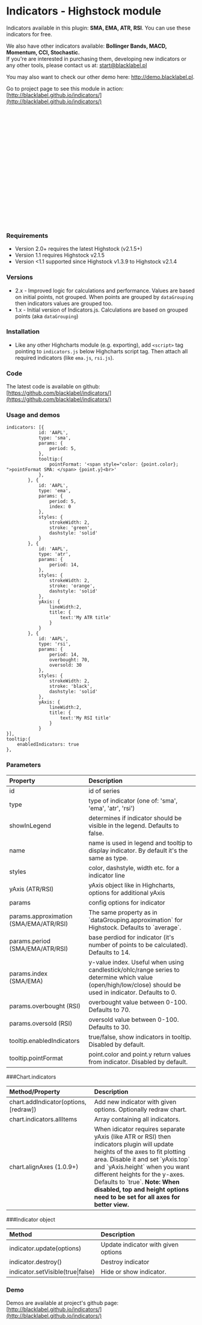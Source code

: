<script src="http://code.jquery.com/jquery-1.9.1.min.js"></script>
<script src="http://code.highcharts.com/highcharts.js"></script>
<script src="./bubble-dragAdrop.js"></script>

# Indicators - Highstock module

Indicators available in this plugin: **SMA, EMA, ATR, RSI**. You can use these indicators for free.

We also have other indicators available: **Bollinger Bands, MACD, Momentum, CCI, Stochastic.** <br>
If you're are interested in purchasing them, developing new indicators or any other tools, please contact us at: <a href="mailto:start@blacklabel.pl"> start@blacklabel.pl </a>

You may also want to check our other demo here: http://demo.blacklabel.pl.

Go to project page to see this module in action: [http://blacklabel.github.io/indicators/](http://blacklabel.github.io/indicators/)


<div id="chart" style="height: 300px"></div>
<script>
$.getJSON('http://www.highcharts.com/samples/data/jsonp.php?filename=aapl-ohlcv.json&callback=?', function(data) {
    window.chart = new Highcharts.Chart('StockChart',{
        chart:{
            type: 'candlestick'
        },
        indicators: [{
            id: 'AAPL',
            type: 'sma',
            params: {
                period: 5,
            }
        }, {
            id: 'AAPL',
            type: 'ema',
            params: {
                period: 5,
                index: 0 //optional parameter for ohlc / candlestick / arearange - index of value
            },
            styles: {
                strokeWidth: 2,
                stroke: 'green',
                dashstyle: 'solid'
            }
        }, {
            id: 'AAPL',
            type: 'atr',
            params: {
                period: 14,
            },
            styles: {
                strokeWidth: 2,
                stroke: 'orange',
                dashstyle: 'solid'
            },
            yAxis: {
                lineWidth:2,
                title: {
                    text:'My ATR title'
                }
            }   
        }, {
            id: 'AAPL',
            type: 'rsi',
            params: {
                period: 14,
                overbought: 70,
                oversold: 30
            },
            styles: {
                strokeWidth: 2,
                stroke: 'black',
                dashstyle: 'solid'
            },
            yAxis: {
                lineWidth:2,
                title: {
                    text:'My RSI title'
                }
            }   
        }],
        tooltip:{
            enabledIndicators: true
        },
        series: [{
            cropThreshold: 0,
            id: 'AAPL',
            name: 'AAPL',
            data: data,
            tooltip: {
                valueDecimals: 2
            }
        }]
});
</script>

### Requirements

* Version 2.0+ requires the latest Highstock (v2.1.5+)
* Version 1.1 requires Highstock v2.1.5
* Version <1.1 supported since Highstock v1.3.9 to Highstock v2.1.4

### Versions

* 2.x - Improved logic for calculations and performance. Values are based on initial points, not grouped. When points are grouped by `dataGrouping` then indicators values are grouped too.
* 1.x - Initial version of Indicators.js. Calculations are based on grouped points (aka `dataGrouping`)

### Installation

* Like any other Highcharts module (e.g. exporting), add `<script>` tag pointing to `indicators.js` below Highcharts script tag. Then attach all required indicators (like `ema.js`, `rsi.js`).

### Code

The latest code is available on github: [https://github.com/blacklabel/indicators/](https://github.com/blacklabel/indicators/)

### Usage and demos
```
indicators: [{
            id: 'AAPL',
            type: 'sma',
            params: {
                period: 5,
            },
            tooltip:{
                pointFormat: '<span style="color: {point.color}; ">pointFormat SMA: </span> {point.y}<br>'
            },
        }, {
            id: 'AAPL',
            type: 'ema',
            params: {
                period: 5,
                index: 0
            },
            styles: {
                strokeWidth: 2,
                stroke: 'green',
                dashstyle: 'solid'
            }
        }, {
            id: 'AAPL',
            type: 'atr',
            params: {
                period: 14,
            },
            styles: {
                strokeWidth: 2,
                stroke: 'orange',
                dashstyle: 'solid'
            },
            yAxis: {
                lineWidth:2,
                title: {
                    text:'My ATR title'
                }
            }   
        }, {
            id: 'AAPL',
            type: 'rsi',
            params: {
                period: 14,
                overbought: 70,
                oversold: 30
            },
            styles: {
                strokeWidth: 2,
                stroke: 'black',
                dashstyle: 'solid'
            },
            yAxis: {
                lineWidth:2,
                title: {
                    text:'My RSI title'
                }
            }   
}],
tooltip:{
    enabledIndicators: true
},
```

### Parameters
<table>
  <thead>
    <tr>
      <th align="left">Property</th>
      <th align="left">Description</th>
    </tr>
  </thead>
  <tbody>
    <tr><td align="left">id</td><td align="left">id of series
    <tr><td align="left">type</td><td align="left">type of indicator (one of: 'sma', 'ema', 'atr', 'rsi')</td></tr>
    <tr><td align="left">showInLegend</td><td align="left">determines if indicator should be visible in the legend. Defaults to false.</td></tr>
		<tr><td align="left">name</td><td align="left">name is used in legend and tooltip to display indicator. By default it's the same as type.</td></tr>
    <tr><td align="left">styles</td><td align="left">color, dashstyle, width etc. for a indicator line</td></tr>
    <tr><td align="left">yAxis (ATR/RSI)</td><td align="left">yAxis object like in Highcharts, options for additional yAxis</td></tr>
    <tr><td align="left">params</td><td align="left">config options for indicator</td></tr>
    <tr><td align="left">params.approximation (SMA/EMA/ATR/RSI)</td><td align="left">The same property as in `dataGrouping.approximation` for Highstock. Defaults to `average`.</td></tr>
    <tr><td align="left">params.period (SMA/EMA/ATR/RSI)</td><td align="left">base perdiod for indicator (it's number of points to be calculated). Defaults to 14.</td></tr>
    <tr><td align="left">params.index (SMA/EMA)</td><td align="left">y-value index. Useful when using candlestick/ohlc/range series to determine which value (open/high/low/close) should be used in indicator. Defaults to 0.</td></tr>
    <tr><td align="left">params.overbought (RSI)</td><td align="left">overbought value between 0-100. Defaults to 70.</td></tr>
    <tr><td align="left">params.oversold (RSI)</td><td align="left">oversold value between 0-100. Defaults to 30.</td></tr>
    <tr><td align="left">tooltip.enabledIndicators</td><td align="left">true/false, show indicators in tooltip. Disabled by default.</td></tr>
    <tr><td align="left">tooltip.pointFormat</td><td align="left">point.color and point.y return values from indicator. Disabled by default.</td></tr>
  </tbody>
</table>


###Chart.indicators 

<table>
	<thead>
		<tr>
			<th align="left"> Method/Property </th>
			<th align="left"> Description</th>
		</tr>
	</thead>
	<tbody>
		<tr>
			<td align="left"> chart.addIndicator(options, [redraw]) </td>
			<td align="left"> Add new indicator with given options. Optionally redraw chart.</td>
		</tr>
		<tr>
			<td align="left"> chart.indicators.allItems     </td>
			<td align="left"> Array containing all indicators.</td>
		</tr>
		<tr>
			<td align="left"> chart.alignAxes (1.0.9+) </td>
			<td align="left"> When idicator requires separate yAxis (like ATR or RSI) then indicators plugin will update heights of the axes to fit plotting area. Disable it and set `yAxis.top` and `yAxis.height` when you want different heights for the y-axes. Defaults to `true`. <b>Note:<b> When disabled, top and height options need to be set for all axes for better view.</td>
		</tr>
	</tbody>
</table>


###Indicator object

<table>
	<thead>
		<tr>
			<th align="left"> Method                   </th>
			<th align="left"> Description</th>
		</tr>
	</thead>
	<tbody>
		<tr>
			<td align="left"> indicator.update(options) </td>
			<td align="left"> Update indicator with given options</td>
		</tr>
		<tr>
			<td align="left"> indicator.destroy()       </td>
			<td align="left"> Destroy indicator</td>
		</tr>
		<tr>
			<td align="left"> indicator.setVisible(true|false)       </td>
			<td align="left"> Hide or show indicator.</td>
		</tr>
	</tbody>
</table>

### Demo

Demos are available at project's github page: [http://blacklabel.github.io/indicators/](http://blacklabel.github.io/indicators/)